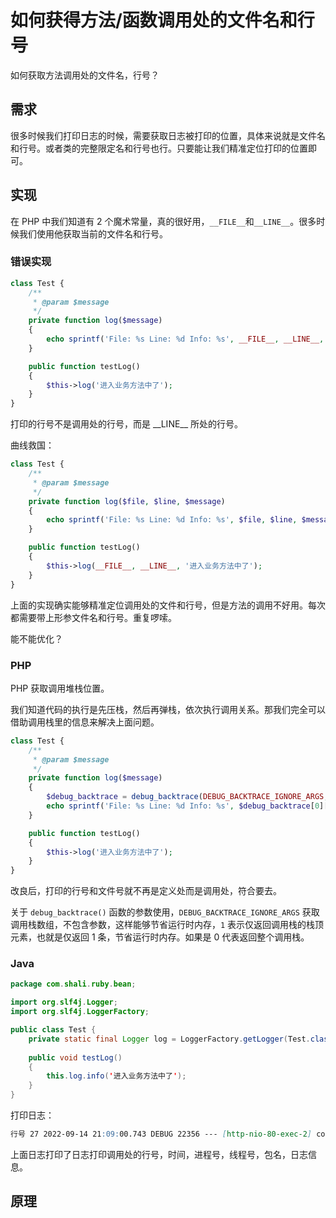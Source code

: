 # 如何获得方法/函数调用处的文件名和行号


如何获取方法调用处的文件名，行号？

## 需求

很多时候我们打印日志的时候，需要获取日志被打印的位置，具体来说就是文件名和行号。或者类的完整限定名和行号也行。只要能让我们精准定位打印的位置即可。

## 实现

在 PHP 中我们知道有 2 个魔术常量，真的很好用，`__FILE__`和`__LINE__`。很多时候我们使用他获取当前的文件名和行号。

### 错误实现

```php
class Test {
    /**
     * @param $message
     */
    private function log($message)
    {
        echo sprintf('File: %s Line: %d Info: %s', __FILE__, __LINE__, $message);
    }

    public function testLog()
    {
        $this->log('进入业务方法中了');
    }
}
```

打印的行号不是调用处的行号，而是 \_\_LINE\_\_ 所处的行号。

曲线救国：

```php
class Test {
    /**
     * @param $message
     */
    private function log($file, $line, $message)
    {
        echo sprintf('File: %s Line: %d Info: %s', $file, $line, $message);
    }

    public function testLog()
    {
        $this->log(__FILE__, __LINE__, '进入业务方法中了');
    }
}
```

上面的实现确实能够精准定位调用处的文件和行号，但是方法的调用不好用。每次都需要带上形参文件名和行号。重复啰嗦。

能不能优化？

### PHP

PHP 获取调用堆栈位置。

我们知道代码的执行是先压栈，然后再弹栈，依次执行调用关系。那我们完全可以借助调用栈里的信息来解决上面问题。

```php
class Test {
    /**
     * @param $message
     */
    private function log($message)
    {
        $debug_backtrace = debug_backtrace(DEBUG_BACKTRACE_IGNORE_ARGS, 1);
        echo sprintf('File: %s Line: %d Info: %s', $debug_backtrace[0]['file'], $debug_backtrace[0]['line'], $message);
    }

    public function testLog()
    {
        $this->log('进入业务方法中了');
    }
}
```

改良后，打印的行号和文件号就不再是定义处而是调用处，符合要去。

关于 `debug_backtrace()` 函数的参数使用，`DEBUG_BACKTRACE_IGNORE_ARGS` 获取调用栈数组，不包含参数，这样能够节省运行时内存，`1` 表示仅返回调用栈的栈顶元素，也就是仅返回 1 条，节省运行时内存。如果是 0 代表返回整个调用栈。

### Java

```java
package com.shali.ruby.bean;

import org.slf4j.Logger;
import org.slf4j.LoggerFactory;

public class Test {
    private static final Logger log = LoggerFactory.getLogger(Test.class);
    
    public void testLog()
    {
        this.log.info('进入业务方法中了');
    }
}
```

打印日志：

```markdown
行号 27 2022-09-14 21:09:00.743 DEBUG 22356 --- [http-nio-80-exec-2] com.shali.ruby.bean.Test : 进入业务方法中了
```

上面日志打印了日志打印调用处的行号，时间，进程号，线程号，包名，日志信息。

## 原理


